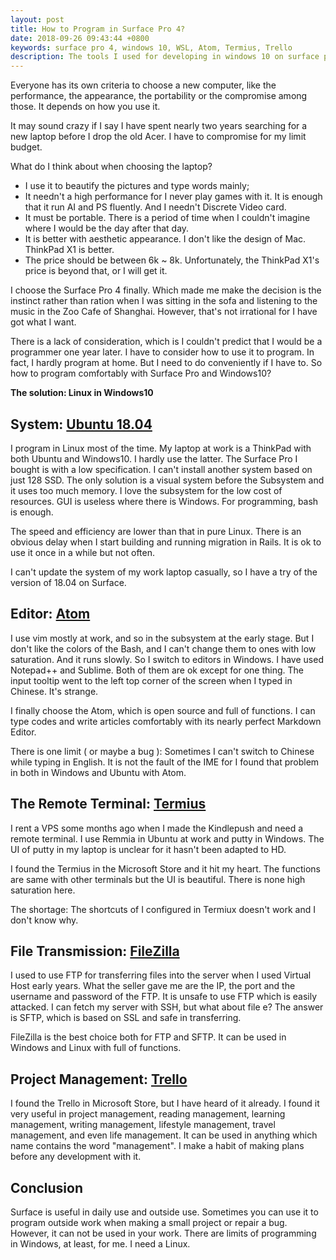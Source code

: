 ```yaml
---
layout: post
title: How to Program in Surface Pro 4?
date: 2018-09-26 09:43:44 +0800
keywords: surface pro 4, windows 10, WSL, Atom, Termius, Trello
description: The tools I used for developing in windows 10 on surface pro 4.
---
```

Everyone has its own criteria to choose a new computer, like the performance, the appearance, the portability or the compromise among those. It depends on how you use it.

<!--more-->

It may sound crazy if I say I have spent nearly two years searching for a new laptop before I drop the old Acer. I have to compromise for my limit budget.

What do I think about when choosing the laptop?

- I use it to beautify the pictures and type words mainly;
- It needn't a high performance for I never play games with it. It is enough that it run AI and PS fluently. And I needn't Discrete Video card.
- It must be portable. There is a period of time when I couldn't imagine where I would be the day after that day.
- It is better with aesthetic appearance. I don't like the design of Mac. ThinkPad X1 is better.
- The price should be between 6k ~ 8k. Unfortunately, the ThinkPad X1's price is beyond that, or I will get it.

I choose the Surface Pro 4 finally. Which made me make the decision is the instinct rather than ration when I was sitting in the sofa and listening to the music in the Zoo Cafe of Shanghai. However, that's not irrational for I have got what I want.

There is a lack of consideration, which is I couldn't predict that I would be a programmer one year later. I have to consider how to use it to program. In fact, I hardly program at home. But I need to do conveniently if I have to. So how to program comfortably with Surface Pro and Windows10?

**The solution: Linux in Windows10**

## System: [Ubuntu 18.04](https://www.microsoft.com/en-us/p/ubuntu-1804-lts/9n9tngvndl3q?activetab=pivot%3Aoverviewtab)

I program in Linux most of the time. My laptop at work is a ThinkPad with both Ubuntu and Windows10. I hardly use the latter. The Surface Pro I bought is with a low specification. I can't install another system based on just 128 SSD. The only solution is a visual system before the Subsystem and it uses too much memory. I love the subsystem for the low cost of resources. GUI is useless where there is Windows. For programming, bash is enough.

The speed and efficiency are lower than that in pure Linux. There is an obvious delay when I start building and running migration in Rails. It is ok to use it once in a while but not often.

I can't update the system of my work laptop casually, so I have a try of the version of 18.04 on Surface.

## Editor: [Atom](https://atom.io/)

I use vim mostly at work, and so in the subsystem at the early stage. But I don't like the colors of the Bash, and I can't change them to ones with low saturation. And it runs slowly. So I switch to editors in Windows. I have used Notepad++ and Sublime. Both of them are ok except for one thing. The input tooltip went to the left top corner of the screen when I typed in Chinese. It's strange.

I finally choose the Atom, which is open source and full of functions. I can type codes and write articles comfortably with its nearly perfect Markdown Editor.

There is one limit ( or maybe a bug ): Sometimes I can't switch to Chinese while typing in English. It is not the fault of the IME for I found that problem in both in Windows and Ubuntu with Atom.

## The Remote Terminal: [Termius](http://www.termius.com/)

I rent a VPS some months ago when I made the Kindlepush and need a remote terminal. I use Remmia in Ubuntu at work and putty in Windows. The UI of putty in my laptop is unclear for it hasn't been adapted to HD.

I found the Termius in the Microsoft Store and it hit my heart. The functions are same with other terminals but the UI is beautiful. There is none high saturation here.

The shortage: The shortcuts of I configured in Termiux doesn't work and I don't know why.

## File Transmission: [FileZilla](https://filezilla-project.org/)

I used to use FTP for transferring files into the server when I used Virtual Host early years. What the seller gave me are the IP, the port and the username and password of the FTP. It is unsafe to use FTP which is easily attacked. I can fetch my server with SSH, but what about file e? The answer is SFTP, which is based on SSL and safe in transferring.

FileZilla is the best choice both for FTP and SFTP. It can be used in Windows and Linux with full of functions.

## Project Management: [Trello](https://trello.com/)

I found the Trello in Microsoft Store, but I have heard of it already. I found it very useful in project management, reading management, learning management, writing management, lifestyle management, travel management, and even life management. It can be used in anything which name contains the word "management". I make a habit of making plans before any development with it.

## Conclusion

Surface is useful in daily use and outside use. Sometimes you can use it to program outside work when making a small project or repair a bug. However, it can not be used in your work. There are limits of programming in Windows, at least, for me. I need a Linux.
